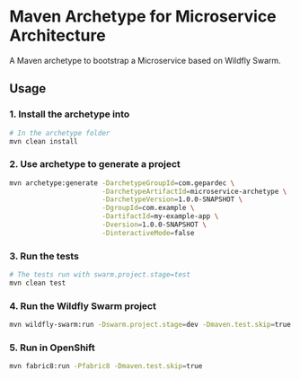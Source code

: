 # Maven Archetype for Microservice Architecture

A Maven archetype to bootstrap a Microservice based on Wildfly Swarm.

## Usage

### 1. Install the archetype into 
```bash
# In the archetype folder
mvn clean install
```

### 2. Use archetype to generate a project
```bash
mvn archetype:generate -DarchetypeGroupId=com.gepardec \
                       -DarchetypeArtifactId=microservice-archetype \
                       -DarchetypeVersion=1.0.0-SNAPSHOT \
                       -DgroupId=com.example \
                       -DartifactId=my-example-app \
                       -Dversion=1.0.0-SNAPSHOT \
                       -DinteractiveMode=false
```

### 3. Run the tests
```bash
# The tests run with swarm.project.stage=test
mvn clean test
```

### 4. Run the Wildfly Swarm project
```bash
mvn wildfly-swarm:run -Dswarm.project.stage=dev -Dmaven.test.skip=true
```

### 5. Run in OpenShift
```bash
mvn fabric8:run -Pfabric8 -Dmaven.test.skip=true
```


